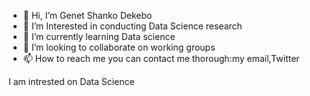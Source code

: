 - 👋 Hi, I’m Genet Shanko Dekebo
- 👀 I’m Interested in conducting Data Science research 
- 🌱 I’m currently learning Data science 
- 💞️ I’m looking to collaborate on working groups 
- 📫 How to reach me you can contact me thorough:my email,Twitter 

<!---
gshanko125298/gshanko125298 is a ✨ special ✨ repository because its `README.md` (this file) appears on your GitHub profile.
You can click the Preview link to take a look at your changes.
---> I am intrested on Data Science 
